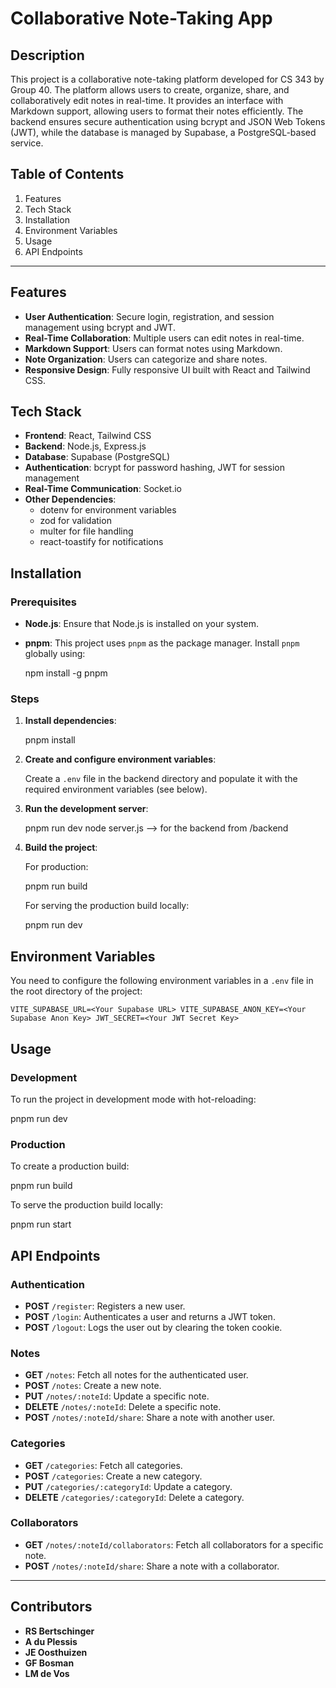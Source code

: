 Collaborative Note-Taking App
=============================

Description
-----------

This project is a collaborative note-taking platform developed for CS 343 by Group 40. The platform allows users to create, organize, share, and collaboratively edit notes in real-time. It provides an interface with Markdown support, allowing users to format their notes efficiently. The backend ensures secure authentication using bcrypt and JSON Web Tokens (JWT), while the database is managed by Supabase, a PostgreSQL-based service.

Table of Contents
-----------------

1.  Features
2.  Tech Stack
3.  Installation
4.  Environment Variables
5.  Usage
6.  API Endpoints

* * * * *

Features
--------

-   **User Authentication**: Secure login, registration, and session management using bcrypt and JWT.
-   **Real-Time Collaboration**: Multiple users can edit notes in real-time.
-   **Markdown Support**: Users can format notes using Markdown.
-   **Note Organization**: Users can categorize and share notes.
-   **Responsive Design**: Fully responsive UI built with React and Tailwind CSS.

Tech Stack
----------

-   **Frontend**: React, Tailwind CSS
-   **Backend**: Node.js, Express.js
-   **Database**: Supabase (PostgreSQL)
-   **Authentication**: bcrypt for password hashing, JWT for session management
-   **Real-Time Communication**: Socket.io
-   **Other Dependencies**:
    -   dotenv for environment variables
    -   zod for validation
    -   multer for file handling
    -   react-toastify for notifications

Installation
------------

### Prerequisites

-   **Node.js**: Ensure that Node.js is installed on your system.

-   **pnpm**: This project uses `pnpm` as the package manager. Install `pnpm` globally using:

    npm install -g pnpm

### Steps

1.  **Install dependencies**:

    pnpm install

2.  **Create and configure environment variables**:

    Create a `.env` file in the backend directory and populate it with the required environment variables (see below).

3.  **Run the development server**:

    pnpm run dev
    node server.js --> for the backend from /backend

4.  **Build the project**:

    For production:

    pnpm run build

    For serving the production build locally:

    pnpm run dev

Environment Variables
---------------------

You need to configure the following environment variables in a `.env` file in the root directory of the project:

`VITE_SUPABASE_URL=<Your Supabase URL>
VITE_SUPABASE_ANON_KEY=<Your Supabase Anon Key>
JWT_SECRET=<Your JWT Secret Key>`

Usage
-----

### Development

To run the project in development mode with hot-reloading:

pnpm run dev

### Production

To create a production build:

pnpm run build

To serve the production build locally:

pnpm run start

API Endpoints
-------------

### **Authentication**

-   **POST** `/register`: Registers a new user.
-   **POST** `/login`: Authenticates a user and returns a JWT token.
-   **POST** `/logout`: Logs the user out by clearing the token cookie.

### **Notes**

-   **GET** `/notes`: Fetch all notes for the authenticated user.
-   **POST** `/notes`: Create a new note.
-   **PUT** `/notes/:noteId`: Update a specific note.
-   **DELETE** `/notes/:noteId`: Delete a specific note.
-   **POST** `/notes/:noteId/share`: Share a note with another user.

### **Categories**

-   **GET** `/categories`: Fetch all categories.
-   **POST** `/categories`: Create a new category.
-   **PUT** `/categories/:categoryId`: Update a category.
-   **DELETE** `/categories/:categoryId`: Delete a category.

### **Collaborators**

-   **GET** `/notes/:noteId/collaborators`: Fetch all collaborators for a specific note.
-   **POST** `/notes/:noteId/share`: Share a note with a collaborator.

* * * * *

Contributors
------------

-   **RS Bertschinger**
-   **A du Plessis**
-   **JE Oosthuizen**
-   **GF Bosman**
-   **LM de Vos**